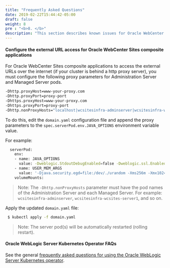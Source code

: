 ```yaml
---
title: "Frequently Asked Questions"
date: 2019-02-22T15:44:42-05:00
draft: false
weight: 8
pre : "<b>8. </b>"
description: "This section describes known issues for Oracle WebCenter Sites domains deployment on Kubernetes. Also, provides answers to frequently asked questions."
---
```



#### Configure the external URL access for Oracle WebCenter Sites composite applications

For Oracle WebCenter Sites composite applications to access the external URLs over the internet (if your cluster is behind a http proxy server), you must configure the following proxy parameters for Administration Server and Managed Server pods.

``` bash
-Dhttp.proxyHost=www-your-proxy.com  
-Dhttp.proxyPort=proxy-port  
-Dhttps.proxyHost=www-your-proxy.com  
-Dhttps.proxyPort=proxy-port  
-Dhttp.nonProxyHosts="localhost|wcsitesinfra-adminserver|wcsitesinfra-wcsites-server1|*.svc.cluster.local|*.your.domain.com|/var/run/docker.sock"  
```
To do this, edit the `domain.yaml` configuration file and append the proxy parameters to the `spec.serverPod.env.JAVA_OPTIONS` environment variable value.

For example:
```bash
  serverPod:
    env:
    - name: JAVA_OPTIONS
      value: -Dweblogic.StdoutDebugEnabled=false -Dweblogic.ssl.Enabled=true -Dweblogic.security.SSL.ignoreHostnameVerification=true -Dhttp.proxyHost=www-your-proxy.com -Dhttp.proxyPort=proxy-port -Dhttps.proxyHost=www-your-proxy.com -Dhttps.proxyPort=proxy-port -Dhttp.nonProxyHosts="localhost|wcsitesinfra-adminserver|wcsitesinfra-wcsites-server1|*.svc.cluster.local|*.your.domain.com|/var/run/docker.sock"
    - name: USER_MEM_ARGS
      value: '-Djava.security.egd=file:/dev/./urandom -Xms256m -Xmx1024m '
    volumeMounts:
```

> Note: The `-Dhttp.nonProxyHosts` parameter must have the pod names of the Administration Server and each Managed Server. For example: `wcsitesinfra-adminserver`, `wcsitesinfra-wcsites-server1`, and so on.

Apply the updated `domain.yaml` file:

``` bash
 $ kubectl apply -f domain.yaml
```
> Note: The server pod(s) will be automatically restarted (rolling restart).


#### Oracle WebLogic Server Kubernetes Operator FAQs

See the general [frequently asked questions for using the Oracle WebLogic Server Kubernetes operator](https://oracle.github.io/weblogic-kubernetes-operator/faq/).
